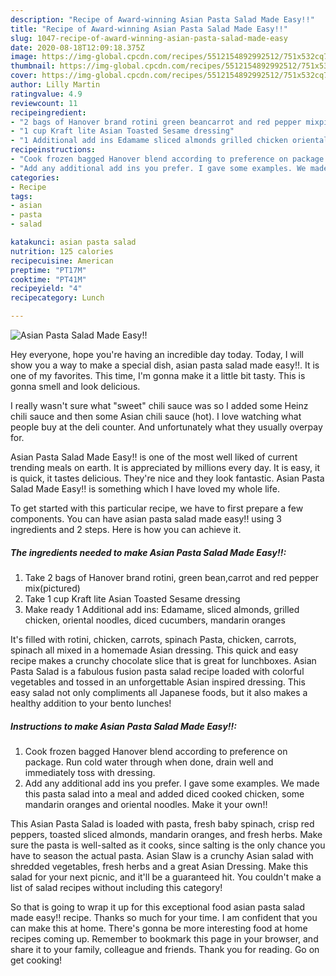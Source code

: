 ```yaml
---
description: "Recipe of Award-winning Asian Pasta Salad Made Easy!!"
title: "Recipe of Award-winning Asian Pasta Salad Made Easy!!"
slug: 1047-recipe-of-award-winning-asian-pasta-salad-made-easy
date: 2020-08-18T12:09:18.375Z
image: https://img-global.cpcdn.com/recipes/5512154892992512/751x532cq70/asian-pasta-salad-made-easy-recipe-main-photo.jpg
thumbnail: https://img-global.cpcdn.com/recipes/5512154892992512/751x532cq70/asian-pasta-salad-made-easy-recipe-main-photo.jpg
cover: https://img-global.cpcdn.com/recipes/5512154892992512/751x532cq70/asian-pasta-salad-made-easy-recipe-main-photo.jpg
author: Lilly Martin
ratingvalue: 4.9
reviewcount: 11
recipeingredient:
- "2 bags of Hanover brand rotini green beancarrot and red pepper mixpictured"
- "1 cup Kraft lite Asian Toasted Sesame dressing"
- "1 Additional add ins Edamame sliced almonds grilled chicken oriental noodles diced cucumbers mandarin oranges"
recipeinstructions:
- "Cook frozen bagged Hanover blend according to preference on package. Run cold water through when done, drain well and immediately toss with dressing."
- "Add any additional add ins you prefer. I gave some examples. We made this pasta salad into a meal and added diced cooked chicken, some mandarin oranges and oriental noodles. Make it your own!!"
categories:
- Recipe
tags:
- asian
- pasta
- salad

katakunci: asian pasta salad 
nutrition: 125 calories
recipecuisine: American
preptime: "PT17M"
cooktime: "PT41M"
recipeyield: "4"
recipecategory: Lunch

---
```



![Asian Pasta Salad Made Easy!!](https://img-global.cpcdn.com/recipes/5512154892992512/751x532cq70/asian-pasta-salad-made-easy-recipe-main-photo.jpg)

Hey everyone, hope you're having an incredible day today. Today, I will show you a way to make a special dish, asian pasta salad made easy!!. It is one of my favorites. This time, I'm gonna make it a little bit tasty. This is gonna smell and look delicious.

I really wasn&#39;t sure what &#34;sweet&#34; chili sauce was so I added some Heinz chili sauce and then some Asian chili sauce (hot). I love watching what people buy at the deli counter. And unfortunately what they usually overpay for.

Asian Pasta Salad Made Easy!! is one of the most well liked of current trending meals on earth. It is appreciated by millions every day. It is easy, it is quick, it tastes delicious. They're nice and they look fantastic. Asian Pasta Salad Made Easy!! is something which I have loved my whole life.


To get started with this particular recipe, we have to first prepare a few components. You can have asian pasta salad made easy!! using 3 ingredients and 2 steps. Here is how you can achieve it.

<!--inarticleads1-->

##### The ingredients needed to make Asian Pasta Salad Made Easy!!:

1. Take 2 bags of Hanover brand rotini, green bean,carrot and red pepper mix(pictured)
1. Take 1 cup Kraft lite Asian Toasted Sesame dressing
1. Make ready 1 Additional add ins: Edamame, sliced almonds, grilled chicken, oriental noodles, diced cucumbers, mandarin oranges


It&#39;s filled with rotini, chicken, carrots, spinach Pasta, chicken, carrots, spinach all mixed in a homemade Asian dressing. This quick and easy recipe makes a crunchy chocolate slice that is great for lunchboxes. Asian Pasta Salad is a fabulous fusion pasta salad recipe loaded with colorful vegetables and tossed in an unforgettable Asian inspired dressing. This easy salad not only compliments all Japanese foods, but it also makes a healthy addition to your bento lunches! 

<!--inarticleads2-->

##### Instructions to make Asian Pasta Salad Made Easy!!:

1. Cook frozen bagged Hanover blend according to preference on package. Run cold water through when done, drain well and immediately toss with dressing.
1. Add any additional add ins you prefer. I gave some examples. We made this pasta salad into a meal and added diced cooked chicken, some mandarin oranges and oriental noodles. Make it your own!!


This Asian Pasta Salad is loaded with pasta, fresh baby spinach, crisp red peppers, toasted sliced almonds, mandarin oranges, and fresh herbs. Make sure the pasta is well-salted as it cooks, since salting is the only chance you have to season the actual pasta. Asian Slaw is a crunchy Asian salad with shredded vegetables, fresh herbs and a great Asian Dressing. Make this salad for your next picnic, and it&#39;ll be a guaranteed hit. You couldn&#39;t make a list of salad recipes without including this category! 

So that is going to wrap it up for this exceptional food asian pasta salad made easy!! recipe. Thanks so much for your time. I am confident that you can make this at home. There's gonna be more interesting food at home recipes coming up. Remember to bookmark this page in your browser, and share it to your family, colleague and friends. Thank you for reading. Go on get cooking!
